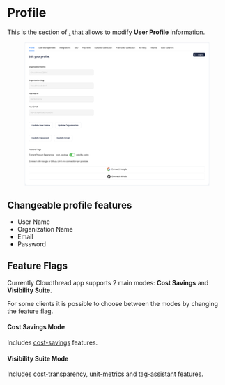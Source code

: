 # Profile

This is the section of [.](./ "mention") that allows to modify **User Profile** information.

<figure><img src="../../.gitbook/assets/settings-user-profile-1.png" alt=""><figcaption></figcaption></figure>

## Changeable profile features

* User Name
* Organization Name
* Email
* Password

## Feature Flags

Currently Cloudthread app supports 2 main modes: **Cost Savings** and **Visibility Suite.**

For some clients it is possible to choose between the modes by changing the feature flag.

#### Cost Savings Mode

Includes [cost-savings](../cost-savings/ "mention") features.

#### Visibility Suite Mode

Includes [cost-transparency](../cost-transparency/ "mention"), [unit-metrics](../unit-metrics/ "mention") and [tag-assistant](../tag-assistant/ "mention") features.
